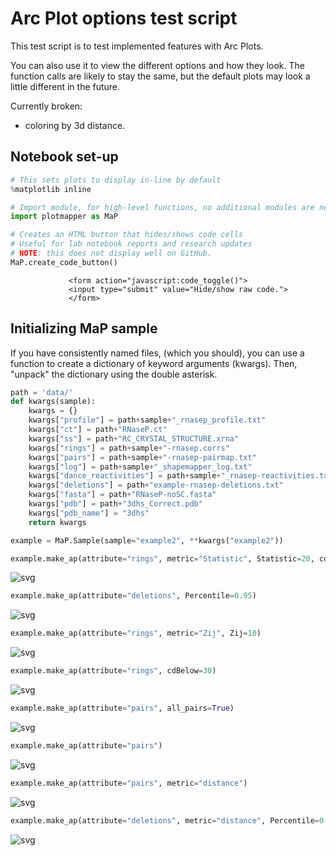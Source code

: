 
Arc Plot options test script
============================
This test script is to test implemented features with Arc Plots.

You can also use it to view the different options and how they look.
The function calls are likely to stay the same, but the default plots
may look a little different in the future.

Currently broken:
* coloring by 3d distance.

Notebook set-up
---------------


```python
# This sets plots to display in-line by default
%matplotlib inline

# Import module, for high-level functions, no additional modules are needed
import plotmapper as MaP

# Creates an HTML button that hides/shows code cells
# Useful for lab notebook reports and research updates
# NOTE: this does not display well on GitHub.
MaP.create_code_button()
```


<script>
                 code_show=true;
                 function code_toggle() {
                 if (code_show) {$('div.input').hide();}
                 else {$('div.input').show();}
                 code_show = !code_show
                 }
                 $( document ).ready(code_toggle);
                 </script>
                 <form action="javascript:code_toggle()">
                 <input type="submit" value="Hide/show raw code.">
                 </form>


Initializing MaP sample
-----------------------
If you have consistently named files, (which you should), you can use a function to create a dictionary of keyword arguments (kwargs). Then, "unpack" the dictionary using the double asterisk.


```python
path = 'data/'
def kwargs(sample):
    kwargs = {}
    kwargs["profile"] = path+sample+"_rnasep_profile.txt"
    kwargs["ct"] = path+"RNaseP.ct"
    kwargs["ss"] = path+"RC_CRYSTAL_STRUCTURE.xrna"
    kwargs["rings"] = path+sample+"-rnasep.corrs"
    kwargs["pairs"] = path+sample+"-rnasep-pairmap.txt"
    kwargs["log"] = path+sample+"_shapemapper_log.txt"
    kwargs["dance_reactivities"] = path+sample+"_rnasep-reactivities.txt"
    kwargs["deletions"] = path+"example-rnasep-deletions.txt"
    kwargs["fasta"] = path+"RNaseP-noSC.fasta"
    kwargs["pdb"] = path+"3dhs_Correct.pdb"
    kwargs["pdb_name"] = "3dhs"
    return kwargs

example = MaP.Sample(sample="example2", **kwargs("example2"))
```


```python
example.make_ap(attribute="rings", metric="Statistic", Statistic=20, cdAbove=20)
```


![svg](ap_test_files/ap_test_5_0.svg)



```python
example.make_ap(attribute="deletions", Percentile=0.95)
```


![svg](ap_test_files/ap_test_6_0.svg)



```python
example.make_ap(attribute="rings", metric="Zij", Zij=10)
```


![svg](ap_test_files/ap_test_7_0.svg)



```python
example.make_ap(attribute="rings", cdBelow=30)
```


![svg](ap_test_files/ap_test_8_0.svg)



```python
example.make_ap(attribute="pairs", all_pairs=True)
```


![svg](ap_test_files/ap_test_9_0.svg)



```python
example.make_ap(attribute="pairs")
```


![svg](ap_test_files/ap_test_10_0.svg)



```python
example.make_ap(attribute="pairs", metric="distance")
```


![svg](ap_test_files/ap_test_11_0.svg)



```python
example.make_ap(attribute="deletions", metric="distance", Percentile=0.98)
```


![svg](ap_test_files/ap_test_12_0.svg)



```python

```
